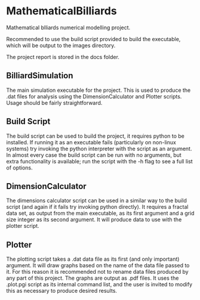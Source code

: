 # MathematicalBilliards

Mathematical blliards numerical modelling project.

Recommended to use the build script provided to build the executable, which will be output to the images directory.

The project report is stored in the docs folder.

## BilliardSimulation

The main simulation executable for the project. This is used to produce the .dat files for analysis using the DimensionCalculator and Plotter scripts. Usage should be fairly straightforward.

## Build Script

The build script can be used to build the project, it requires python to be installed. If running it as an executable fails (particularly on non-linux systems) try invoking the python interpreter with the script as an argument. In almost every case the build script can be run with no arguments, but extra functionality is available; run the script with the -h flag to see a full list of options.

## DimensionCalculator

The dimensions calculator script can be used in a similar way to the build script (and again if it fails try invoking python directly). It requires a fractal data set, as output from the main executable, as its first argument and a grid size integer as its second argument. It will produce data to use with the plotter script.

## Plotter

The plotting script takes a .dat data file as its first (and only important) argument. It will draw graphs based on the name of the data file passed to it. For this reason it is recommended not to rename data files produced by any part of this project. The graphs are output as .pdf files. It uses the .plot.pgi script as its internal command list, and the user is invited to modify this as necessary to produce desired results.
